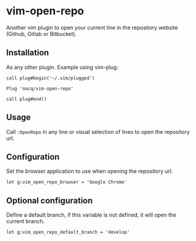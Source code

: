 # vim-open-repo

Another vim plugin to open your current line in the repository website (Github, Gitlab or Bitbucket).

## Installation

As any other plugin.
Example using vim-plug:

```vim
call plug#begin('~/.vim/plugged')

Plug 'nacq/vim-open-repo'

call plug#end()
```

## Usage

Call `:OpenRepo` in any line or visual selection of lines to open the repository url.

## Configuration

Set the browser application to use when opening the repository url.

```vim
let g:vim_open_repo_browser = 'Google Chrome'
```

## Optional configuration

Define a default branch, if this variable is not defined, it will open the current branch.

```vim
let g:vim_open_repo_default_branch = 'develop'
```
